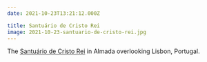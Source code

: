 ```yaml
---
date: 2021-10-23T13:21:12.000Z

title: Santuário de Cristo Rei
image: 2021-10-23-santuario-de-cristo-rei.jpg
---
```


The [Santuário de Cristo Rei](https://en.wikipedia.org/wiki/Christ_the_King_(Almada)) in Almada overlooking Lisbon, Portugal.
